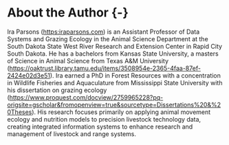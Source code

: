 # About the Author {-}

Ira Parsons (<https:iraparsons.com>) is an Assistant Professor of Data Systems and Grazing Ecology in the Animal Science Department at the South Dakota State West River Research and Extension Center in Rapid City South Dakota. He has a bachelors from Kansas State University, a masters of Science in Animal Science from Texas A&M University (<https://oaktrust.library.tamu.edu/items/3508954e-2365-4faa-87ef-2424e02d3e51>). Ira earned a PhD in Forest Resources with a concentration in Wildlife Fisheries and Aquaculature from Mississippi State University with his dissertation on grazing ecology (<https://www.proquest.com/docview/2759965228?pq-origsite=gscholar&fromopenview=true&sourcetype=Dissertations%20&%20Theses>). His research focuses primarily on applying animal movement ecology and nutrition models to precision livestock technology data, creating integrated information systems to enhance research and management of livestock and range systems.

